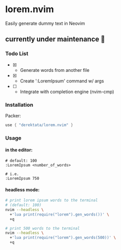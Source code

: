 # lorem.nvim

Easily generate dummy text in Neovim

## currently under maintenance 🧰

### Todo List
- [X] - Generate words from another file
- [X] - Create ':LoremIpsum' command w/ args
- [ ] - Integrate with completion engine (nvim-cmp)

### Installation
Packer:
```lua
use { "derektata/lorem.nvim" }
```

### Usage
#### in the editor:
```text
# default: 100
:LoremIpsum <number_of_words>

# i.e.
:LoremIpsum 750
```

#### headless mode:
```bash
# print lorem ipsum words to the terminal 
# (default: 100)
nvim --headless \
  +'lua print(require("lorem").gen_words())' \
  +q

# print 500 words to the terminal
nvim --headless \
  +'lua print(require("lorem").gen_words(500))' \
  +q
```
